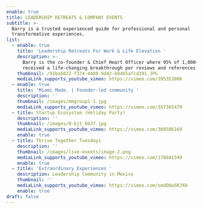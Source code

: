 ```yaml
---
enable: true
title: LEADERSHIP RETREATS & COMPANY EVENTS
subtitle: >-
  Barry is a trusted experienced guide for professional and personal
  transformative experiences.
list:
  - enable: true
    title: 'Leadership Retreats For Work & Life Elevation '
    description: >-
      Barry is the co-founder & Chief Heart Officer where 95% of 1,000+ alumni
      received a life-changing breakthrough per reviews and references.
    thumbnail: /91ba6022-f374-4488-9d42-69465afcd391.JPG
    mediaLink_supports_youtube_vimeo: https://vimeo.com/395353806
  - enable: true
    title: 'Miami Made. | Founder-led community '
    description: ''
    thumbnail: /images/mmgroup1-1.jpg
    mediaLink_supports_youtube_vimeo: https://vimeo.com/357365479
  - title: Startup Ecosystem (Holiday Party)
    description: ''
    thumbnail: /images/0-bjt_0437.jpg
    mediaLink_supports_youtube_vimeo: https://vimeo.com/308586169
    enable: true
  - title: Thrive Together Tuesdays
    description: ''
    thumbnail: /images/live-events/image-2.png
    mediaLink_supports_youtube_vimeo: https://vimeo.com/178041349
    enable: true
  - title: 'Extraordinary Experiences '
    description: Leadership Community in Mexico
    thumbnail: ''
    mediaLink_supports_youtube_vimeo: https://vimeo.com/smdD0w5RJXA
    enable: true
draft: false
---
```

